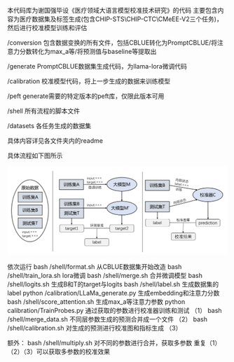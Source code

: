 本代码库为谢国强毕设《医疗领域大语言模型校准技术研究》的代码
主要包含内容为医疗数据集及标签生成(包含CHIP-STS\CHIP-CTC\CMeEE-V2三个任务)，然后进行校准模型训练和评估

/conversion     包含数据变换的所有文件，包括CBLUE转化为PromptCBLUE/将注意力分数转化为max_a等/将预测值与baseline等提取出

/generate       PromptCBLUE数据集生成代码，为llama-lora微调代码

/calibration    校准模型代码，将上一步生成的数据来训练模型

/peft           generate需要的特定版本的peft库，仅限此版本可用

/shell          所有流程的脚本文件

/datasets       各任务生成的数据集

具体内容详见各文件夹内的readme

具体流程如下图所示

![数据集划分图片](./figs/datasets.png)

依次运行
bash /shell/format.sh        从CBLUE数据集开始改造
bash /shell/train_lora.sh    lora微调
bash /shell/merge.sh         合并微调模型
bash /shell/logits.sh        生成B和T的target与logits
bash /shell/label.sh         生成数据集的label
python /calibration/LLaMa_generate.py   生成embedding和注意力分数
bash /shell/score_attention.sh          生成max_a等注意力参数
python calibration/TrainProbes.py       通过获取的参数进行校准器训练和测试      （1）
bash /shell/merge_data.sh    不同层参数生成的预测合并成一个文件                 （2）
bash /shell/calibration.sh   对生成的预测进行校准图和指标生成                   （3）

额外：
bash /shell/multiply.sh      对不同的参数进行合并，获取多参数
重复（1）（2）（3）可以获取多参数的校准效果